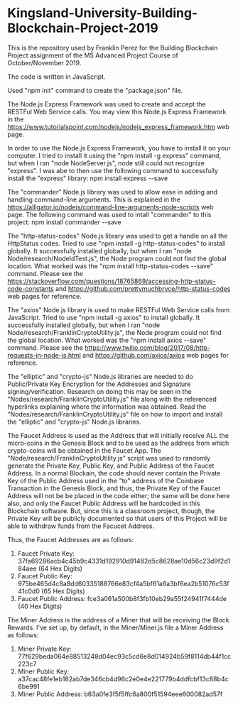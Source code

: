 # Kingsland-University-Building-Blockchain-Project-2019
This is the repository used by Franklin Perez for the Building Blockchain Project assignment of the M5 Advanced Project Course of October/November 2019.

The code is written in JavaScript.

Used "npm init" command to create the "package.json" file.

The Node.js Express Framework was used to create and accept the RESTFul Web Service calls. You may view this Node.js Express Framework in the https://www.tutorialspoint.com/nodejs/nodejs_express_framework.htm web page.

In order to use the Node.js Express Framework, you have to install it on your computer. I tried to install it using the "npm install -g express" command, but when I ran "node NodeServer.js", node still could not recognize "express". I was abe to then use the following command to successfully install the "express" library:
npm install express --save

The "commander" Node.js library was used to allow ease in adding and handling command-line arguments. This is explained in the https://alligator.io/nodejs/command-line-arguments-node-scripts web page. The following command was used to intall "commander" to this project:
npm install commander --save

The "http-status-codes" Node.js library was used to get a handle on all the HttpStatus codes. Tried to use "npm install -g http-status-codes" to install globally. It successfully installed globally, but
when I ran "node Node/research/NodeIdTest.js", the Node program could not find the global location. What worked was the "npm install http-status-codes --save" command. Please see the https://stackoverflow.com/questions/18765869/accessing-http-status-code-constants and https://github.com/prettymuchbryce/http-status-codes web pages for reference.

The "axios" Node.js library is used to make RESTFul Web Service calls from JavaScript.  Tried to use "npm install -g axios" to install globally. It successfully installed globally, but
when I ran "node Node/research/FranklinCryptoUtility.js", the Node program could not find the global location. What worked was the "npm install axios --save" command. Please see the https://www.twilio.com/blog/2017/08/http-requests-in-node-js.html and https://github.com/axios/axios web pages for reference.

The "elliptic" and "crypto-js" Node.js libraries are needed to do Public/Private Key Encryption for the Addresses and Signature signing/verification. Research on doing this may be seen in the "Nodes/research/FranklinCryptoUtility.js" file along with the referenced hyperlinks explaining where the information was obtained. Read the "Nodes/research/FranklinCryptoUtility.js" file on how to import and install the "elliptic" and "crypto-js" Node.js libraries.

The Faucet Address is used as the Address that will initially receive ALL the micro-coins in the Genesis Block and to be used as the address from which crypto-coins will be obtained in the Faucet App. The "Node/research/FranklinCryptoUtility.js" script was used to randomly generate the Private Key, Public Key, and Public Address of the Faucet Address. In a normal Blockain, the code should never contain the Private Key of the Public Address used in the "to" address of the Coinbase Transaction in the Genesis Block, and thus, the Private Key of the Faucet Address will not be be placed in the code either; the same will be done here also, and only the Faucet Public Address will be hardcoded in this Blockchain software. But, since this is a classroom project, though, the Private Key will be publicly documented so that users of this Project will be able to withdraw funds from the Facucet Address. 

Thus, the Faucet Addresses are as follows:
1) Faucet Private Key: 37fa69286acb4c45b9c4331d192910d91482d5c8628ae10d56c23d9f2d184aee (64 Hex Digits)
2) Faucet Public Key: 975be465d4c8a8dd60335188766e83cf4a5bf61a6a3bf6ea2b51076c53f41c0d0 (65 Hex Digits)
3) Faucet Public Address: fce3a061a500b8f3fb10eb29a55f24941f7444de (40 Hex Digits)

The Miner Address is the address of a Miner that will be receiving the Block Rewards. I've set up, by default, in the Miner/Miner.js file a Miner Address as follows:
1) Miner Private Key: 77f629beda064e88513248d04ec93c5cd6e8d014924b59f8114db44f1cc223c7
2) Miner Public Key: a37cac48fe1eb182ab7de346cb4d96c2e0e4e221779b4ddfcbf13c88b4c6be991
3) Miner Public Address: b63a0fe3f5f5ffc6a800f51594eee600082ad57f

